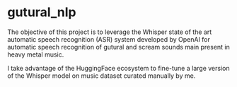 # gutural_nlp
The objective of this project is to leverage the Whisper state of the art automatic speech recognition (ASR) system developed by OpenAI for automatic speech recognition of gutural and scream sounds main present in heavy metal music.

I take advantage of the HuggingFace ecosystem to fine-tune a large version of the Whisper model on music dataset curated manually by me.

